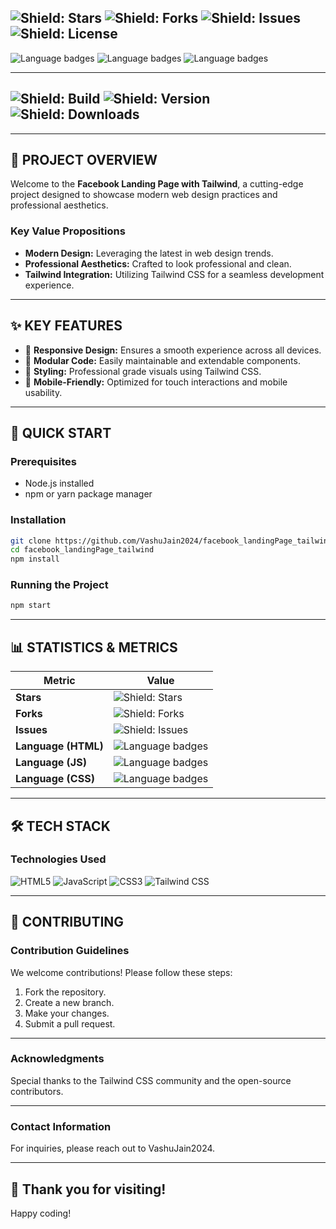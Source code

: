 ## ![Shield: Stars](https://img.shields.io/github/stars/VashuJain2024/facebook_landingPage_tailwind?style=flat-square) ![Shield: Forks](https://img.shields.io/github/forks/VashuJain2024/facebook_landingPage_tailwind?style=flat-square) ![Shield: Issues](https://img.shields.io/github/issues/VashuJain2024/facebook_landingPage_tailwind?style=flat-square) ![Shield: License](https://img.shields.io/github/license/VashuJain2024/facebook_landingPage_tailwind?style=flat-square)

![Language badges](https://img.shields.io/badge/HTML-86.7%25-lightgrey?style=flat-square) ![Language badges](https://img.shields.io/badge/JavaScript-10.5%25-yellow?style=flat-square) ![Language badges](https://img.shields.io/badge/CSS-2.9%25-blue?style=flat-square)

---

## ![Shield: Build](https://img.shields.io/github/actions/workflow/status/VashuJain2024/facebook_landingPage_tailwind/main.yml?style=flat-square) ![Shield: Version](https://img.shields.io/github/v/release/VashuJain2024/facebook_landingPage_tailwind?style=flat-square) ![Shield: Downloads](https://img.shields.io/github/downloads/VashuJain2024/facebook_landingPage_tailwind/total?style=flat-square)

---

## 🎯 PROJECT OVERVIEW

Welcome to the **Facebook Landing Page with Tailwind**, a cutting-edge project designed to showcase modern web design practices and professional aesthetics.

### Key Value Propositions

- **Modern Design:** Leveraging the latest in web design trends.
- **Professional Aesthetics:** Crafted to look professional and clean.
- **Tailwind Integration:** Utilizing Tailwind CSS for a seamless development experience.
 
---

## ✨ KEY FEATURES

- 🚀 **Responsive Design:** Ensures a smooth experience across all devices.
- 🔧 **Modular Code:** Easily maintainable and extendable components.
- 🎨 **Styling:** Professional grade visuals using Tailwind CSS.
- 📱 **Mobile-Friendly:** Optimized for touch interactions and mobile usability.

---

## 🚀 QUICK START

### Prerequisites

- Node.js installed
- npm or yarn package manager

### Installation

```sh
git clone https://github.com/VashuJain2024/facebook_landingPage_tailwind.git
cd facebook_landingPage_tailwind
npm install
```

### Running the Project

```sh
npm start
```

---

## 📊 STATISTICS & METRICS

| Metric          | Value    |
|-----------------|----------|
| **Stars**       | ![Shield: Stars](https://img.shields.io/github/stars/VashuJain2024/facebook_landingPage_tailwind?style=flat-square) |
| **Forks**       | ![Shield: Forks](https://img.shields.io/github/forks/VashuJain2024/facebook_landingPage_tailwind?style=flat-square) |
| **Issues**      | ![Shield: Issues](https://img.shields.io/github/issues/VashuJain2024/facebook_landingPage_tailwind?style=flat-square) |
| **Language (HTML)** | ![Language badges](https://img.shields.io/badge/HTML-86.7%25-lightgrey?style=flat-square) |
| **Language (JS)** | ![Language badges](https://img.shields.io/badge/JavaScript-10.5%25-yellow?style=flat-square) |
| **Language (CSS)** | ![Language badges](https://img.shields.io/badge/CSS-2.9%25-blue?style=flat-square) |

---

## 🛠️ TECH STACK

### Technologies Used

![HTML5](https://img.shields.io/badge/HTML5-E34F26?style=flat-square&logo=html5&logoColor=white) ![JavaScript](https://img.shields.io/badge/JavaScript-F7DF1E?style=flat-square&logo=javascript&logoColor=black) ![CSS3](https://img.shields.io/badge/CSS3-1572B6?style=flat-square&logo=css3&logoColor=white) ![Tailwind CSS](https://img.shields.io/badge/Tailwind_CSS-38B2AC?style=flat-square&logo=tailwind-css&logoColor=white)

---

## 🤝 CONTRIBUTING

### Contribution Guidelines

We welcome contributions! Please follow these steps:

1. Fork the repository.
2. Create a new branch.
3. Make your changes.
4. Submit a pull request.
  
---

### Acknowledgments

Special thanks to the Tailwind CSS community and the open-source contributors.

---

### Contact Information

For inquiries, please reach out to VashuJain2024.

---

## 🌟 Thank you for visiting!

Happy coding! 